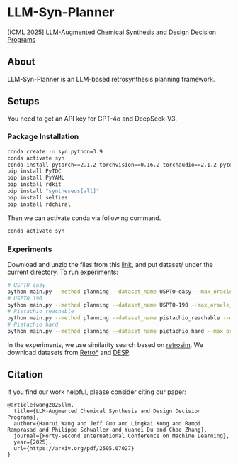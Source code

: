 # LLM-Syn-Planner

[ICML 2025] [LLM-Augmented Chemical Synthesis and Design Decision Programs](https://arxiv.org/pdf/2505.07027)


## About

LLM-Syn-Planner is an LLM-based retrosynthesis planning framework.


## Setups
You need to get an API key for GPT-4o and DeepSeek-V3.

### Package Installation
```bash
conda create -n syn python=3.9
conda activate syn
conda install pytorch==2.1.2 torchvision==0.16.2 torchaudio==2.1.2 pytorch-cuda=12.1 -c pytorch -c nvidia
pip install PyTDC 
pip install PyYAML
pip install rdkit
pip install "syntheseus[all]"
pip install selfies
pip install rdchiral 
```

Then we can activate conda via following command. 
```bash
conda activate syn 
```


### Experiments

Download and unzip the files from this [link](https://www.dropbox.com/scl/fi/dmmypid2ooohp3freiox8/dataset.zip?rlkey=fmrhvds6fmxck2cp8h94albpc&st=8fmtxls4&dl=0), and put dataset/ under the current directory. To run experiments:

```bash
# USPTO easy
python main.py --method planning --dataset_name USPTO-easy --max_oracle_calls 100
# USPTO 190
python main.py --method planning --dataset_name USPTO-190 --max_oracle_calls 100
# Pistachio reachable
python main.py --method planning --dataset_name pistachio_reachable --max_oracle_calls 100
# Pistachio hard
python main.py --method planning --dataset_name pistachio_hard --max_oracle_calls 100
```

In the experiments, we use similarity search based on [retrosim](https://github.com/connorcoley/retrosim). We download datasets from [Retro*](https://github.com/binghong-ml/retro_star) and [DESP](https://github.com/coleygroup/desp).

## Citation
If you find our work helpful, please consider citing our paper:

```
@article{wang2025llm,
  title={LLM-Augmented Chemical Synthesis and Design Decision Programs},
  author={Haorui Wang and Jeff Guo and Lingkai Kong and Rampi Ramprasad and Philippe Schwaller and Yuanqi Du and Chao Zhang},
  journal={Forty-Second International Conference on Machine Learning},
  year={2025},
  url={https://arxiv.org/pdf/2505.07027}
}

```